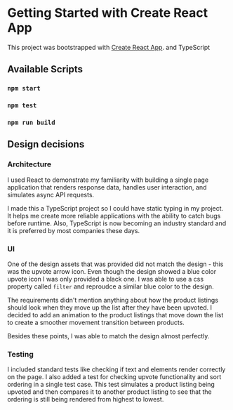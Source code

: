 # Getting Started with Create React App

This project was bootstrapped with [Create React App](https://github.com/facebook/create-react-app). and TypeScript

## Available Scripts

### `npm start`

### `npm test`

### `npm run build`

## Design decisions

### Architecture

I used React to demonstrate my familiarity with building a single page application that renders response data, handles user interaction, and simulates async API requests.

I made this a TypeScript project so I could have static typing in my project. It helps me create more reliable applications with the ability to catch bugs before runtime. Also, TypeScript is now becoming an industry standard and it is preferred by most companies these days.

### UI

One of the design assets that was provided did not match the design - this was the upvote arrow icon. Even though the design showed a blue color upvote icon I was only provided a black one. I was able to use a css property called `filter` and reproudce a similar blue color to the design.

The requirements didn't mention anything about how the product listings should look when they move up the list after they have been upvoted. I decided to add an animation to the product listings that move down the list to create a smoother movement transition between products.

Besides these points, I was able to match the design almost perfectly.

### Testing

I included standard tests like checking if text and elements render correctly on the page. I also added a test for checking upvote functionality and sort ordering in a single test case. This test simulates a product listing being upvoted and then compares it to another product listing to see that the ordering is still being rendered from highest to lowest.
